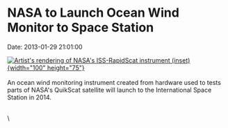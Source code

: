 NASA to Launch Ocean Wind Monitor to Space Station
==================================================

Date: 2013-01-29 21:01:00

[![Artist\'s rendering of NASA\'s ISS-RapidScat instrument
(inset)](http://www.jpl.nasa.gov/images/earth/iss/RapidScat-th.jpg){width="100"
height="75"}](http://www.jpl.nasa.gov/news/news.cfm?release=2013-037&rn=news.xml&rst=3672)\
\
An ocean wind monitoring instrument created from hardware used to tests
parts of NASA\'s QuikScat satellite will launch to the International
Space Station in 2014.

\
\
